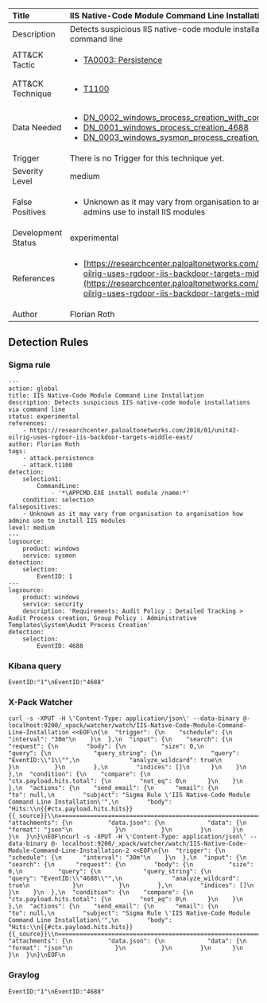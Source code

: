 | Title                | IIS Native-Code Module Command Line Installation                                                                                                                                                 |
|:---------------------|:------------------------------------------------------------------------------------------------------------------------------------------------------------|
| Description          | Detects suspicious IIS native-code module installations via command line                                                                                                                                           |
| ATT&amp;CK Tactic    | <ul><li>[TA0003: Persistence](https://attack.mitre.org/tactics/TA0003)</li></ul>  |
| ATT&amp;CK Technique | <ul><li>[T1100](https://attack.mitre.org/tactics/T1100)</li></ul>                             |
| Data Needed          | <ul><li>[DN_0002_windows_process_creation_with_commandline_4688](../Data_Needed/DN_0002_windows_process_creation_with_commandline_4688.md)</li><li>[DN_0001_windows_process_creation_4688](../Data_Needed/DN_0001_windows_process_creation_4688.md)</li><li>[DN_0003_windows_sysmon_process_creation_1](../Data_Needed/DN_0003_windows_sysmon_process_creation_1.md)</li></ul>                                                         |
| Trigger              |  There is no Trigger for this technique yet.  |
| Severity Level       | medium                                                                                                                                                 |
| False Positives      | <ul><li>Unknown as it may vary from organisation to arganisation how admins use to install IIS modules</li></ul>                                                                  |
| Development Status   | experimental                                                                                                                                                |
| References           | <ul><li>[https://researchcenter.paloaltonetworks.com/2018/01/unit42-oilrig-uses-rgdoor-iis-backdoor-targets-middle-east/](https://researchcenter.paloaltonetworks.com/2018/01/unit42-oilrig-uses-rgdoor-iis-backdoor-targets-middle-east/)</li></ul>                                                          |
| Author               | Florian Roth                                                                                                                                                |


## Detection Rules

### Sigma rule

```
---
action: global
title: IIS Native-Code Module Command Line Installation
description: Detects suspicious IIS native-code module installations via command line
status: experimental
references:
    - https://researchcenter.paloaltonetworks.com/2018/01/unit42-oilrig-uses-rgdoor-iis-backdoor-targets-middle-east/
author: Florian Roth
tags:
    - attack.persistence
    - attack.t1100
detection:
    selection1:
        CommandLine: 
            - '*\APPCMD.EXE install module /name:*'
    condition: selection
falsepositives: 
    - Unknown as it may vary from organisation to arganisation how admins use to install IIS modules
level: medium
---
logsource:
    product: windows
    service: sysmon
detection:
    selection:
        EventID: 1
---
logsource:
    product: windows
    service: security
    description: 'Requirements: Audit Policy : Detailed Tracking > Audit Process creation, Group Policy : Administrative Templates\System\Audit Process Creation'
detection:
    selection:
        EventID: 4688

```





### Kibana query

```
EventID:"1"\nEventID:"4688"
```





### X-Pack Watcher

```
curl -s -XPUT -H \'Content-Type: application/json\' --data-binary @- localhost:9200/_xpack/watcher/watch/IIS-Native-Code-Module-Command-Line-Installation <<EOF\n{\n  "trigger": {\n    "schedule": {\n      "interval": "30m"\n    }\n  },\n  "input": {\n    "search": {\n      "request": {\n        "body": {\n          "size": 0,\n          "query": {\n            "query_string": {\n              "query": "EventID:\\"1\\"",\n              "analyze_wildcard": true\n            }\n          }\n        },\n        "indices": []\n      }\n    }\n  },\n  "condition": {\n    "compare": {\n      "ctx.payload.hits.total": {\n        "not_eq": 0\n      }\n    }\n  },\n  "actions": {\n    "send_email": {\n      "email": {\n        "to": null,\n        "subject": "Sigma Rule \'IIS Native-Code Module Command Line Installation\'",\n        "body": "Hits:\\n{{#ctx.payload.hits.hits}}{{_source}}\\n================================================================================\\n{{/ctx.payload.hits.hits}}",\n        "attachments": {\n          "data.json": {\n            "data": {\n              "format": "json"\n            }\n          }\n        }\n      }\n    }\n  }\n}\nEOF\ncurl -s -XPUT -H \'Content-Type: application/json\' --data-binary @- localhost:9200/_xpack/watcher/watch/IIS-Native-Code-Module-Command-Line-Installation-2 <<EOF\n{\n  "trigger": {\n    "schedule": {\n      "interval": "30m"\n    }\n  },\n  "input": {\n    "search": {\n      "request": {\n        "body": {\n          "size": 0,\n          "query": {\n            "query_string": {\n              "query": "EventID:\\"4688\\"",\n              "analyze_wildcard": true\n            }\n          }\n        },\n        "indices": []\n      }\n    }\n  },\n  "condition": {\n    "compare": {\n      "ctx.payload.hits.total": {\n        "not_eq": 0\n      }\n    }\n  },\n  "actions": {\n    "send_email": {\n      "email": {\n        "to": null,\n        "subject": "Sigma Rule \'IIS Native-Code Module Command Line Installation\'",\n        "body": "Hits:\\n{{#ctx.payload.hits.hits}}{{_source}}\\n================================================================================\\n{{/ctx.payload.hits.hits}}",\n        "attachments": {\n          "data.json": {\n            "data": {\n              "format": "json"\n            }\n          }\n        }\n      }\n    }\n  }\n}\nEOF\n
```





### Graylog

```
EventID:"1"\nEventID:"4688"
```

